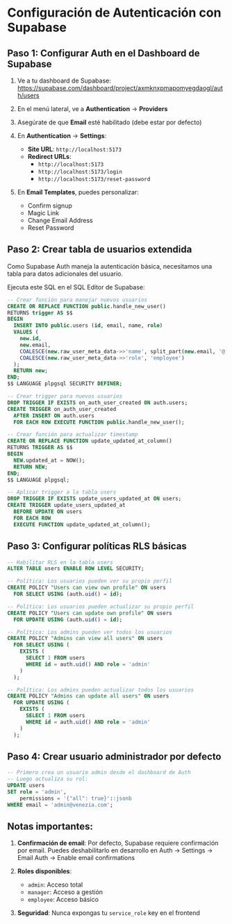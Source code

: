 # Configuración de Autenticación con Supabase

## Paso 1: Configurar Auth en el Dashboard de Supabase

1. Ve a tu dashboard de Supabase: https://supabase.com/dashboard/project/axmknxpmapomyegdaogl/auth/users

2. En el menú lateral, ve a **Authentication** → **Providers**

3. Asegúrate de que **Email** esté habilitado (debe estar por defecto)

4. En **Authentication** → **Settings**:
   - **Site URL**: `http://localhost:5173`
   - **Redirect URLs**: 
     - `http://localhost:5173`
     - `http://localhost:5173/login`
     - `http://localhost:5173/reset-password`

5. En **Email Templates**, puedes personalizar:
   - Confirm signup
   - Magic Link
   - Change Email Address
   - Reset Password

## Paso 2: Crear tabla de usuarios extendida

Como Supabase Auth maneja la autenticación básica, necesitamos una tabla para datos adicionales del usuario.

Ejecuta este SQL en el SQL Editor de Supabase:

```sql
-- Crear función para manejar nuevos usuarios
CREATE OR REPLACE FUNCTION public.handle_new_user()
RETURNS trigger AS $$
BEGIN
  INSERT INTO public.users (id, email, name, role)
  VALUES (
    new.id,
    new.email,
    COALESCE(new.raw_user_meta_data->>'name', split_part(new.email, '@', 1)),
    COALESCE(new.raw_user_meta_data->>'role', 'employee')
  );
  RETURN new;
END;
$$ LANGUAGE plpgsql SECURITY DEFINER;

-- Crear trigger para nuevos usuarios
DROP TRIGGER IF EXISTS on_auth_user_created ON auth.users;
CREATE TRIGGER on_auth_user_created
  AFTER INSERT ON auth.users
  FOR EACH ROW EXECUTE FUNCTION public.handle_new_user();

-- Crear función para actualizar timestamp
CREATE OR REPLACE FUNCTION update_updated_at_column()
RETURNS TRIGGER AS $$
BEGIN
  NEW.updated_at = NOW();
  RETURN NEW;
END;
$$ LANGUAGE plpgsql;

-- Aplicar trigger a la tabla users
DROP TRIGGER IF EXISTS update_users_updated_at ON users;
CREATE TRIGGER update_users_updated_at 
  BEFORE UPDATE ON users
  FOR EACH ROW 
  EXECUTE FUNCTION update_updated_at_column();
```

## Paso 3: Configurar políticas RLS básicas

```sql
-- Habilitar RLS en la tabla users
ALTER TABLE users ENABLE ROW LEVEL SECURITY;

-- Política: Los usuarios pueden ver su propio perfil
CREATE POLICY "Users can view own profile" ON users
  FOR SELECT USING (auth.uid() = id);

-- Política: Los usuarios pueden actualizar su propio perfil
CREATE POLICY "Users can update own profile" ON users
  FOR UPDATE USING (auth.uid() = id);

-- Política: Los admins pueden ver todos los usuarios
CREATE POLICY "Admins can view all users" ON users
  FOR SELECT USING (
    EXISTS (
      SELECT 1 FROM users 
      WHERE id = auth.uid() AND role = 'admin'
    )
  );

-- Política: Los admins pueden actualizar todos los usuarios
CREATE POLICY "Admins can update all users" ON users
  FOR UPDATE USING (
    EXISTS (
      SELECT 1 FROM users 
      WHERE id = auth.uid() AND role = 'admin'
    )
  );
```

## Paso 4: Crear usuario administrador por defecto

```sql
-- Primero crea un usuario admin desde el dashboard de Auth
-- Luego actualiza su rol:
UPDATE users 
SET role = 'admin', 
    permissions = '{"all": true}'::jsonb
WHERE email = 'admin@venezia.com';
```

## Notas importantes:

1. **Confirmación de email**: Por defecto, Supabase requiere confirmación por email. Puedes deshabilitarlo en desarrollo en Auth → Settings → Email Auth → Enable email confirmations

2. **Roles disponibles**:
   - `admin`: Acceso total
   - `manager`: Acceso a gestión
   - `employee`: Acceso básico

3. **Seguridad**: Nunca expongas tu `service_role` key en el frontend